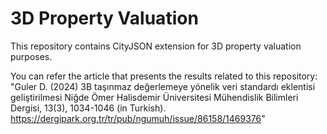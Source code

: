 # 3D Property Valuation
This repository contains CityJSON extension for 3D property valuation purposes.

You can refer the article that presents the results related to this repository:<br/>
"Guler D. (2024) 3B taşınmaz değerlemeye yönelik veri standardı eklentisi geliştirilmesi Niğde Ömer Halisdemir Üniversitesi Mühendislik Bilimleri Dergisi, 13(3), 1034-1046 (in Turkish). https://dergipark.org.tr/tr/pub/ngumuh/issue/86158/1469376"
